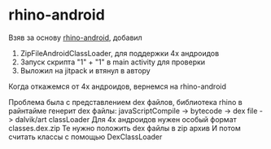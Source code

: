 # rhino-android


Взяв за основу [rhino-android](https://github.com/F43nd1r/rhino-android), добавил
1. ZipFileAndroidClassLoader, для поддержки 4х андроидов
2. Запуск скрипта "1" + "1" в main activity для проверки
3. Выложил на jitpack и втянул в автору

Когда откажемся от 4х андроидов, вернемся на rhino-android

Проблема была с представлением dex файлов, библиотека rhino в райнтайме генерит dex файлы: javaScriptCompile -> bytecode -> dex file -> dalvik/art classLoader
Для 4х андроидов нужен особый формат classes.dex.zip
Те нужно положить dex файлы в zip архив
И потом считать классы с помощью DexClassLoader
